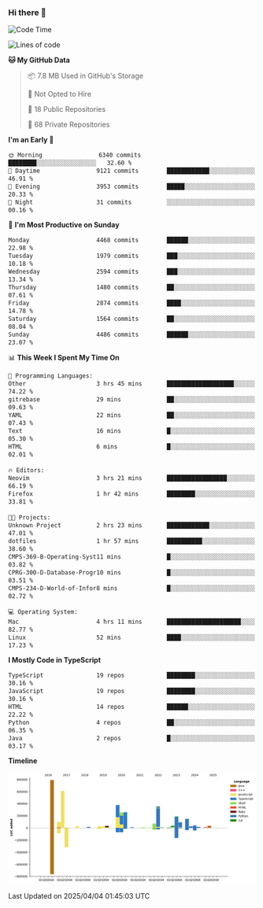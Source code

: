 ### Hi there 👋

<!--
**Clumsy-Coder/Clumsy-Coder** is a ✨ _special_ ✨ repository because its `README.md` (this file) appears on your GitHub profile.

Here are some ideas to get you started:

- 🔭 I’m currently working on ...
- 🌱 I’m currently learning ...
- 👯 I’m looking to collaborate on ...
- 🤔 I’m looking for help with ...
- 💬 Ask me about ...
- 📫 How to reach me: ...
- 😄 Pronouns: ...
- ⚡ Fun fact: ...
-->

<!-- anmol098/waka-readme-stats -->
<!--START_SECTION:waka-->
![Code Time](http://img.shields.io/badge/Code%20Time-1%2C233%20hrs%2051%20mins-blue)

![Lines of code](https://img.shields.io/badge/From%20Hello%20World%20I%27ve%20Written-3.5%20million%20lines%20of%20code-blue)

**🐱 My GitHub Data** 

> 📦 7.8 MB Used in GitHub's Storage 
 > 
> 🚫 Not Opted to Hire
 > 
> 📜 18 Public Repositories 
 > 
> 🔑 68 Private Repositories 
 > 
**I'm an Early 🐤** 

```text
🌞 Morning                6340 commits        ████████░░░░░░░░░░░░░░░░░   32.60 % 
🌆 Daytime                9121 commits        ████████████░░░░░░░░░░░░░   46.91 % 
🌃 Evening                3953 commits        █████░░░░░░░░░░░░░░░░░░░░   20.33 % 
🌙 Night                  31 commits          ░░░░░░░░░░░░░░░░░░░░░░░░░   00.16 % 
```
📅 **I'm Most Productive on Sunday** 

```text
Monday                   4468 commits        ██████░░░░░░░░░░░░░░░░░░░   22.98 % 
Tuesday                  1979 commits        ███░░░░░░░░░░░░░░░░░░░░░░   10.18 % 
Wednesday                2594 commits        ███░░░░░░░░░░░░░░░░░░░░░░   13.34 % 
Thursday                 1480 commits        ██░░░░░░░░░░░░░░░░░░░░░░░   07.61 % 
Friday                   2874 commits        ████░░░░░░░░░░░░░░░░░░░░░   14.78 % 
Saturday                 1564 commits        ██░░░░░░░░░░░░░░░░░░░░░░░   08.04 % 
Sunday                   4486 commits        ██████░░░░░░░░░░░░░░░░░░░   23.07 % 
```


📊 **This Week I Spent My Time On** 

```text
💬 Programming Languages: 
Other                    3 hrs 45 mins       ███████████████████░░░░░░   74.22 % 
gitrebase                29 mins             ██░░░░░░░░░░░░░░░░░░░░░░░   09.63 % 
YAML                     22 mins             ██░░░░░░░░░░░░░░░░░░░░░░░   07.43 % 
Text                     16 mins             █░░░░░░░░░░░░░░░░░░░░░░░░   05.30 % 
HTML                     6 mins              █░░░░░░░░░░░░░░░░░░░░░░░░   02.01 % 

🔥 Editors: 
Neovim                   3 hrs 21 mins       █████████████████░░░░░░░░   66.19 % 
Firefox                  1 hr 42 mins        ████████░░░░░░░░░░░░░░░░░   33.81 % 

🐱‍💻 Projects: 
Unknown Project          2 hrs 23 mins       ████████████░░░░░░░░░░░░░   47.01 % 
dotfiles                 1 hr 57 mins        ██████████░░░░░░░░░░░░░░░   38.60 % 
CMPS-369-B-Operating-Syst11 mins             █░░░░░░░░░░░░░░░░░░░░░░░░   03.82 % 
CPRG-300-D-Database-Progr10 mins             █░░░░░░░░░░░░░░░░░░░░░░░░   03.51 % 
CMPS-234-D-World-of-Infor8 mins              █░░░░░░░░░░░░░░░░░░░░░░░░   02.72 % 

💻 Operating System: 
Mac                      4 hrs 11 mins       █████████████████████░░░░   82.77 % 
Linux                    52 mins             ████░░░░░░░░░░░░░░░░░░░░░   17.23 % 
```

**I Mostly Code in TypeScript** 

```text
TypeScript               19 repos            ████████░░░░░░░░░░░░░░░░░   30.16 % 
JavaScript               19 repos            ████████░░░░░░░░░░░░░░░░░   30.16 % 
HTML                     14 repos            ██████░░░░░░░░░░░░░░░░░░░   22.22 % 
Python                   4 repos             ██░░░░░░░░░░░░░░░░░░░░░░░   06.35 % 
Java                     2 repos             █░░░░░░░░░░░░░░░░░░░░░░░░   03.17 % 
```



**Timeline**

![Lines of Code chart](https://raw.githubusercontent.com/Clumsy-Coder/Clumsy-Coder/main/assets/bar_graph.png)


 Last Updated on 2025/04/04 01:45:03 UTC
<!--END_SECTION:waka-->
